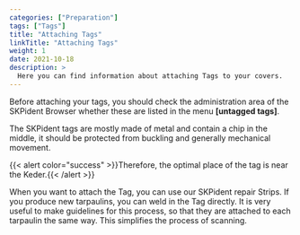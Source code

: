 ```yaml
---
categories: ["Preparation"]
tags: ["Tags"]
title: "Attaching Tags"
linkTitle: "Attaching Tags"
weight: 1
date: 2021-10-18
description: >
  Here you can find information about attaching Tags to your covers.
---
```


Before attaching your tags, you should check the administration area of the
SKPident Browser whether these are listed in the menu **[untagged tags]**.

The SKPident tags are mostly made of metal and contain a chip in the middle, it
should be protected from buckling and generally mechanical movement.

{{< alert color="success" >}}Therefore, the optimal place of the tag is near the Keder.{{< /alert >}}


When you want to attach the Tag, you can use our SKPident repair Strips. If you
produce new tarpaulins, you can weld in the Tag directly. It is very useful to make
guidelines for this process, so that they are attached to each tarpaulin the same
way. This simplifies the process of scanning.
